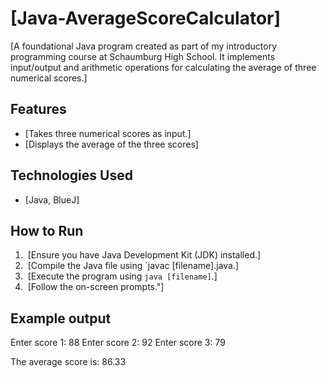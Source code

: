 # [Java-AverageScoreCalculator]

[A foundational Java program created as part of my introductory programming course at Schaumburg High School. It implements input/output and arithmetic operations for calculating the average of three numerical scores.]

## Features

* [Takes three numerical scores as input.]
* [Displays the average of the three scores]

## Technologies Used

* [Java, BlueJ]

## How to Run

1.  [Ensure you have Java Development Kit (JDK) installed.]
2.  [Compile the Java file using `javac [filename].java.]
3.  [Execute the program using `java [filename]`.]
4.  [Follow the on-screen prompts."]

## Example output

Enter score 1: 88
Enter score 2: 92
Enter score 3: 79

The average score is: 86.33
